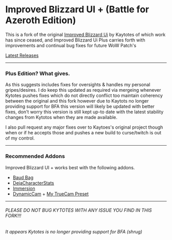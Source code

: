 Improved Blizzard UI + (Battle for Azeroth Edition)
===================================================

This is a fork of the original [Improved Blizzard Ui]( https://github.com/kaytotes/ImprovedBlizzardUIPlus) by Kaytotes 
of which work has since ceased, and Improved Blizzard Ui Plus carries forth with improvements and continual bug fixes for future WoW Patch's

[Latest Releases](https://github.com/Misunderstood-Wookiee/ImprovedBlizzardUIPlus/releases/ "Download from GitHub Releases")

_________________________________________________________________________________________________________________
### Plus Edition? What gives.
As this suggests includes fixes for oversights & handles my personal gripes/desires. I do keep this updated as required via mergeing whenever Kytotes pushes fixes which do not directly conflict too maintain coherency between the original and this fork however due to Kaytots no longer providing support for BFA this version will likely be updated with better fixes, don't worry this version is still kept up-to date with the latest stability changes from Kytotos when they are made available. 

I also pull request any major fixes over to Kaytoes's original project though when or if he accepts those and pushes a new build to curse/twitch is out of my control.
_________________________________________________________________________________________________________________
### Recommended Addons
Improved Blizzard UI + works best with the following addons.
* [Baud Bag](https://www.curseforge.com/wow/addons/baud-bag)
* [DejaCharacterStats](https://www.curseforge.com/wow/addons/dejacharacterstats)
* [Immersion](https://wow.curseforge.com/projects/immersion)
* [DynamicCam](https://wow.curseforge.com/projects/dynamiccam) + [My TrueCam Preset](https://pastebin.com/JY12CPND)
_________________________________________________________________________________________________________________
###### PLEASE DO NOT BUG KYTOTES WITH ANY ISSUE YOU FIND IN THIS FORK!!!
*It appears Kytotes is no longer providing support for BFA (shrug)*

